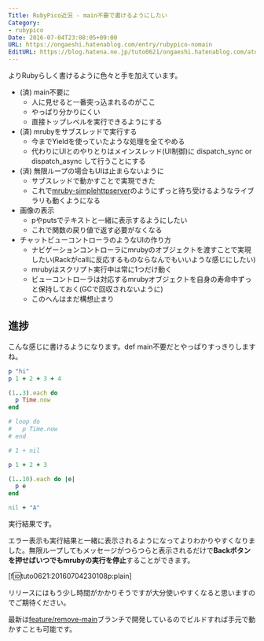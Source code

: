 ```yaml
---
Title: RubyPico近況 - main不要で書けるようにしたい
Category:
- rubypico
Date: 2016-07-04T23:08:05+09:00
URL: https://ongaeshi.hatenablog.com/entry/rubypico-nomain
EditURL: https://blog.hatena.ne.jp/tuto0621/ongaeshi.hatenablog.com/atom/entry/6653812171403970676
---
```


よりRubyらしく書けるように色々と手を加えています。

- (済) main不要に
  - 人に見せると一番突っ込まれるのがここ
  - やっぱり分かりにくい
  - 直接トップレベルを実行できるようにする
- (済) mrubyをサブスレッドで実行する
  - 今までYieldを使っていたような処理を全てやめる
  - 代わりにUIとのやりとりはメインスレッド(UI制御)に dispatch_sync or dispatch_async して行うことにする
- (済) 無限ループの場合もUIは止まらないように
  - サブスレッドで動かすことで実現できた
  - これで[mruby-simplehttpserver](https://github.com/matsumoto-r/mruby-simplehttpserver)のようにずっと待ち受けるようなライブラリも動くようになる
- 画像の表示
  - pやputsでテキストと一緒に表示するようにしたい
  - これで関数の戻り値で返す必要がなくなる
- チャットビューコントローラのようなUIの作り方
  - ナビゲーションコントローラにmrubyのオブジェクトを渡すことで実現したい(Rackがcallに反応するものならなんでもいいような感じにしたい)
  - mrubyはスクリプト実行中は常に1つだけ動く
  - ビューコントローラは対応するmrubyオブジェクトを自身の寿命中ずっと保持しておく(GCで回収されないように)
  - このへんはまだ構想止まり

## 進捗
こんな感じに書けるようになります。def main不要だとやっぱりすっきりしますね。

```ruby
p "hi"
p 1 + 2 + 3 + 4

(1..3).each do
  p Time.now
end

# loop do
#   p Time.now
# end

# 1 + nil

p 1 + 2 + 3

(1..10).each do |e|
  p e
end

nil + "A"
```

実行結果です。

エラー表示も実行結果と一緒に表示されるようになってよりわかりやすくなりました。無限ループしてもメッセージがつらつらと表示されるだけで<b>Backボタンを押せばいつでもmrubyの実行を停止</b>することができます。

[f:id:tuto0621:20160704230108p:plain]

リリースにはもう少し時間がかかりそうですが大分使いやすくなると思いますのでご期待ください。

最新は[feature/remove-main](https://github.com/ongaeshi/RubyPico/tree/feature/remove-main)ブランチで開発しているのでビルドすれば手元で動かすことも可能です。


